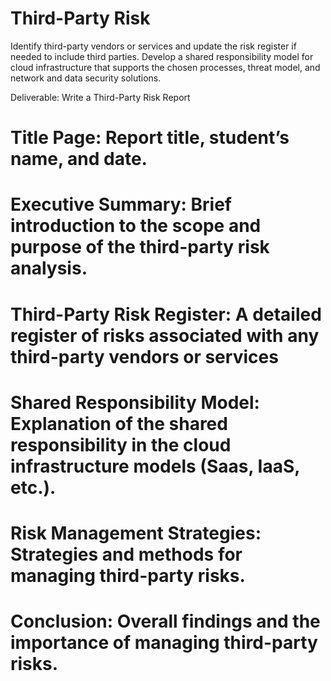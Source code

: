 # Third-Party Risk

Identify third-party vendors or services and update the risk register if needed to include third parties. Develop a shared responsibility model for cloud infrastructure that supports the chosen processes, threat model, and network and data security solutions.

Deliverable: Write a Third-Party Risk Report

# Title Page: Report title, student’s name, and date.

# Executive Summary: Brief introduction to the scope and purpose of the third-party risk analysis.

# Third-Party Risk Register: A detailed register of risks associated with any third-party vendors or services

# Shared Responsibility Model: Explanation of the shared responsibility in the cloud infrastructure models (Saas, IaaS, etc.).

# Risk Management Strategies: Strategies and methods for managing third-party risks.

# Conclusion: Overall findings and the importance of managing third-party risks.
